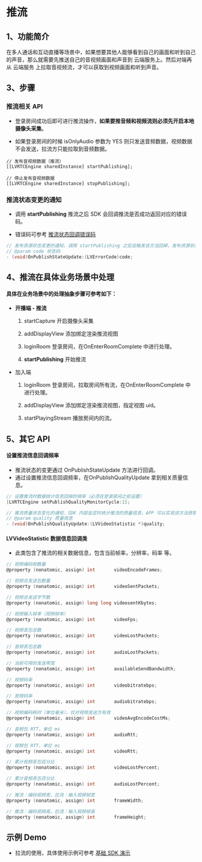 # 推流

## <a name='1'></a>1、功能简介

在多人通话和互动直播等场景中，如果想要其他人能够看到自己的画面和听到自己的声音，那么就需要先推送自己的音视频画面和声音到 云端服务上。然后对端再从 云端服务 上拉取音视频流，才可以获取到视频画面和听到声音。

## <a name='3'></a>3、步骤

### 推流相关 API

* 登录房间成功后即可进行推流操作，**如果要推音频和视频流则必须先开启本地摄像头采集**。

* 如果登录房间的时候 isOnlyAudio 参数为 YES 则只发送音频数据，视频数据不会发送，拉流方只能拉取到音频数据。

```objc
// 发布音视频数据（推流）
[[LVRTCEngine sharedInstance] startPublishing];

// 停止发布音视频数据
[[LVRTCEngine sharedInstance] stopPublishing];
```

### 推流状态变更的通知

* 调用 **startPublishing** 推流之后 SDK 会回调推流是否成功返回对应的错误码。

* 错误码可参考  [推流状态回调错误码](/?p=/zh/ios/rtc/ecode.md&k=WZsw8kGY)

```objective-c
// 发布资源状态变更的通知，调用 startPublishing 之后会触发该方法回掉，发布资源状态的变更会通过该方法进行通知
// @param code 状态码
- (void)OnPublishStateUpdate:(LVErrorCode)code;
```

## <a name='4'></a>4、推流在具体业务场景中处理

#### 具体在业务场景中的处理抽象步骤可参考如下：

* **开播端 - 推流**

  1. startCapture 开启摄像头采集

  2. addDisplayView 添加绑定渲染推流视图

  3. loginRoom 登录房间，在OnEnterRoomComplete 中进行处理。

  4. **startPublishing** 开始推流

* 加入端
  1. loginRoom 登录房间，拉取房间所有流，在OnEnterRoomComplete 中进行处理。

  2. addDisplayView 添加绑定渲染推流视图，指定视图 uid。

  3. startPlayingStream 播放房间内的流。

## <a name='5'></a>5、其它 API

#### 设置推流信息回调频率

* 推流状态的变更通过 OnPublishStateUpdate 方法进行回调。
* 通过设置推流信息回调频率，在OnPublishQualityUpdate 拿到相关质量信息。

```objective-c
// 设置推流时数据统计信息回掉的频率（必须在登录房间之前设置）
[LVRTCEngine setPublishQualityMonitorCycle:1];

// 推流质量状态变化的通知，SDK 内部会定时统计推流的质量信息，APP 可以实现该方法获取推流的视频质量信息统计，回掉的频率可以通过 +setPublishQualityMonitorCycle 进行设置
// @param quality 质量信息
- (void)OnPublishQualityUpdate:(LVVideoStatistic *)quality;
```

#### LVVideoStatistic 数据信息回调类

* 此类包含了推流的相关数据信息，包含当前帧率，分辨率，码率 等。

```objective-c
// 视频编码帧数量
@property (nonatomic, assign) int       videoEncodeFrames;

// 视频总发送包数量
@property (nonatomic, assign) int       videoSentPackets;

// 视频总发送字节数
@property (nonatomic, assign) long long videosentKbytes;

// 视频输入帧率（视频帧率）
@property (nonatomic, assign) int       videoFps;

// 视频丢包总数
@property (nonatomic, assign) int       videoLostPackets;

// 音频丢包总数
@property (nonatomic, assign) int       audioLostPackets;

// 当前可用的发送带宽
@property (nonatomic, assign) int       availableSendBandwidth;

// 视频码率
@property (nonatomic, assign) int       videobitratebps;

// 音频码率
@property (nonatomic, assign) int       audiobitratebps;

// 视频编码耗时（单位毫米），仅对视频发送方有效
@property (nonatomic, assign) int       videoAvgEncodeCostMs;

// 音频包 RTT，单位 ms
@property (nonatomic, assign) int       audioRtt;

// 视频包 RTT，单位 ms
@property (nonatomic, assign) int       videoRtt;

// 累计视频丢包百分比
@property (nonatomic, assign) int       videoLostPercent;

// 累计音频丢包百分比
@property (nonatomic, assign) int       audioLostPercent;

// 推流：编码视频宽，拉流：输入视频帧宽
@property (nonatomic, assign) int       frameWidth;

// 推流：编码视频高，拉流：输入视频帧高
@property (nonatomic, assign) int       frameHeight;
```

## 示例 Demo 

* 拉流的使用，具体使用示例可参考  [基础 SDK 演示](/?p=/zh/ios/rtc/download_sdk.md&k=LKdNguJq)

